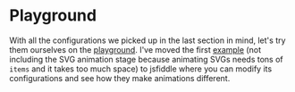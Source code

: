 # Playground

With all the configurations we picked up in the last section in mind, let's try them ourselves on the [playground](). I've moved the first [example](https://perspective.js.org/examples/) (not including the SVG animation stage because animating SVGs needs tons of `items` and it takes too much space) to jsfiddle where you can modify its configurations and see how they make animations different.

<script>
  (function() {
    var createEmbedFrame;
    
    createEmbedFrame = function() {
      var currentSlug, iframe, listeners, setHeight, target, uid, uriEmbedded, uriOriginal, uriOriginalNoProtocol;
      uid = "JSFEMB_" + (~~(new Date().getTime() / 86400000));
      uriOriginal = "http://jsfiddle.net/leopoldthecuber/hkfprgrh/embed/result/";
      uriOriginalNoProtocol = uriOriginal.split("//").pop();
      uriEmbedded = "http://jsfiddle.net/leopoldthecuber/hkfprgrh/embedded/result/";
      currentSlug = "hkfprgrh";
      target = document.querySelector("script[src*='" + uriOriginalNoProtocol + "']");
      iframe = document.createElement("iframe");
      iframe.src = uriEmbedded;
      iframe.id = uid;
      iframe.width = "100%";
      iframe.height = "0";
      iframe.frameBorder = "0";
      iframe.allowtransparency = true;
      iframe.sandbox = "allow-modals allow-forms allow-scripts allow-same-origin allow-popups";
      target.parentNode.insertBefore(iframe, target.nextSibling);
      setHeight = function(data) {
        var height;
        if (data.slug === currentSlug) {
          height = data.height <= 0 ? 400 : data.height + 50;
          return iframe.height = height;
        }
      };
      listeners = function(event) {
        var data, eventName;
        eventName = event.data[0];
        data = event.data[1];
        switch (eventName) {
          case "embed":
            return setHeight(data);
          case "resultsFrame":
            return setHeight(data);
        }
      };
      return window.addEventListener("message", listeners, false);
    };
    
    setTimeout(createEmbedFrame, 5);
    
  }).call(this);
</script>
<script async src="//jsfiddle.net/leopoldthecuber/hkfprgrh/embed/result/"></script>